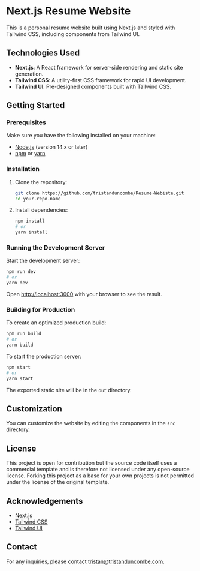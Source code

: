 # Next.js Resume Website

This is a personal resume website built using Next.js and styled with Tailwind CSS, including components from Tailwind UI.

## Technologies Used

- **Next.js**: A React framework for server-side rendering and static site generation.
- **Tailwind CSS**: A utility-first CSS framework for rapid UI development.
- **Tailwind UI**: Pre-designed components built with Tailwind CSS.

## Getting Started

### Prerequisites

Make sure you have the following installed on your machine:

- [Node.js](https://nodejs.org/) (version 14.x or later)
- [npm](https://www.npmjs.com/) or [yarn](https://yarnpkg.com/)

### Installation

1. Clone the repository:
   ```bash
   git clone https://github.com/tristanduncombe/Resume-Webiste.git
   cd your-repo-name
   ```

2. Install dependencies:
   ```bash
   npm install
   # or
   yarn install
   ```

### Running the Development Server

Start the development server:
```bash
npm run dev
# or
yarn dev
```

Open [http://localhost:3000](http://localhost:3000) with your browser to see the result.

### Building for Production

To create an optimized production build:
```bash
npm run build
# or
yarn build
```

To start the production server:
```bash
npm start
# or
yarn start
```

The exported static site will be in the `out` directory.

## Customization

You can customize the website by editing the components in the `src` directory.

## License

This project is open for contribution but the source code itself uses a commercial template and is therefore not licensed under any open-source license. Forking this project as a base for your own projects is not permitted under the license of the original template.

## Acknowledgements

- [Next.js](https://nextjs.org/)
- [Tailwind CSS](https://tailwindcss.com/)
- [Tailwind UI](https://tailwindui.com/)

## Contact

For any inquiries, please contact [tristan@tristanduncombe.com](mailto:tristan@tristanduncombe.com).